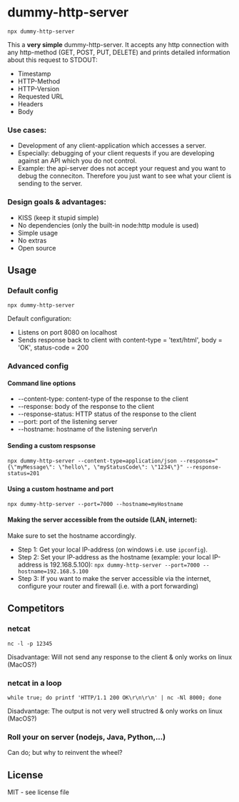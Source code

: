 # dummy-http-server

```
npx dummy-http-server
```

This a **very simple** dummy-http-server. It accepts any http connection with any http-method (GET, POST, PUT, DELETE) and prints detailed information about this request to STDOUT:
* Timestamp
* HTTP-Method
* HTTP-Version
* Requested URL
* Headers
* Body

### Use cases:
* Development of any client-application which accesses a server.
* Especially: debugging of your client requests if you are developing against an API which you do not control.
* Example: the api-server does not accept your request and you want to debug the conneciton. Therefore you just want to see what your client is sending to the server.

### Design goals & advantages:
* KISS (keep it stupid simple)
* No dependencies (only the built-in node:http module is used)
* Simple usage
* No extras
* Open source


## Usage

### Default config

```
npx dummy-http-server
```

Default configuration:
* Listens on port 8080 on localhost
* Sends response back to client with content-type = 'text/html', body = 'OK', status-code = 200

### Advanced config

#### Command line options
* --content-type: content-type of the response to the client
* --response: body of the response to the client
* --response-status: HTTP status of the response to the client
* --port: port of the listening server
* --hostname: hostname of the listening server\n

#### Sending a custom respsonse

```
npx dummy-http-server --content-type=application/json --response="{\"myMessage\": \"hello\", \"myStatusCode\": \"1234\"}" --response-status=201
```
#### Using a custom hostname and port

```
npx dummy-http-server --port=7000 --hostname=myHostname
```

#### Making the server accessible from the outside (LAN, internet):
Make sure to set the hostname accordingly.
* Step 1: Get your local IP-address (on windows i.e. use `ipconfig`).
* Step 2: Set your IP-address as the hostname (example: your local IP-address is 192.168.5.100): `npx dummy-http-server --port=7000 --hostname=192.168.5.100`
* Step 3: If you want to make the server accessible via the internet, configure your router and firewall (i.e. with a port forwarding) 


## Competitors

### netcat

```
nc -l -p 12345
```
Disadvantage: Will not send any response to the client & only works on linux (MacOS?)

### netcat in a loop

```
while true; do printf 'HTTP/1.1 200 OK\r\n\r\n' | nc -Nl 8000; done
```
Disadvantage: The output is not very well structred & only works on linux (MacOS?)

### Roll your on server (nodejs, Java, Python,...)
Can do; but why to reinvent the wheel?

## License
MIT - see license file